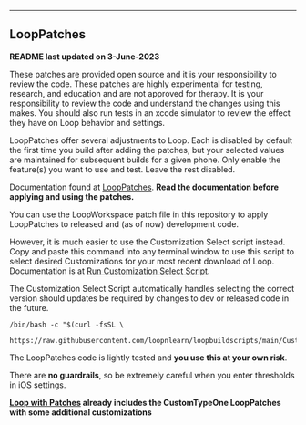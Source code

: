 ***
## LoopPatches

**README last updated on 3-June-2023**

These patches are provided open source and it is your responsibility to review the code. These patches are highly experimental for testing, research, and education and are not approved for therapy. It is your responsibility to review the code and understand the changes using this makes. You should also run tests in an xcode simulator to review the effect they have on Loop behavior and settings.

LoopPatches offer several adjustments to Loop. Each is disabled by default the first time you build after adding the patches, but your selected values are maintained for subsequent builds for a given phone. Only enable the feature(s) you want to use and test. Leave the rest disabled.

Documentation found at [LoopPatches](https://www.loopandlearn.org/custom-type-one-loop-patches/). **Read the documentation before applying and using the patches.**

You can use the LoopWorkspace patch file in this repository to apply LoopPatches to released and (as of now) development code.

However, it is much easier to use the Customization Select script instead. Copy and paste this command into any terminal window to use this script to select desired Customizations for your most recent download of Loop. Documentation is at [Run Customization Select Script](https://www.loopandlearn.org/build-select/#customization-select). 

The Customization Select Script automatically handles selecting the correct version should updates be required by changes to dev or released code in the future.

```
/bin/bash -c "$(curl -fsSL \
    https://raw.githubusercontent.com/loopnlearn/loopbuildscripts/main/CustomizationSelect.sh)"
```

The LoopPatches code is lightly tested and **you use this at your own risk**.

There are **no guardrails**, so be extremely careful when you enter thresholds in iOS settings.

**[Loop with Patches](https://www.loopandlearn.org/main-lnl-patches/) already includes the CustomTypeOne LoopPatches with some additional customizations**
